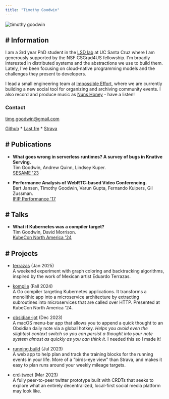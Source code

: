```yaml
---
title: "Timothy Goodwin"
---
```

![timothy goodwin](/images/timothy_goodwin-3-2.jpg)
## # Information

I am a 3rd year PhD student in the [LSD lab](https://lsd.ucsc.edu) at UC Santa Cruz where I am generously supported by the NSF CSGrad4US fellowship. I'm broadly interested in distributed systems and the abstractions we use to build them. Lately, I've been focusing on cloud-native programming models and the challenges they present to developers.

I lead a small engineering team at [Impossible Effort](https://impossible-effort.com), where we are currently building a new social tool for organizing and archiving community events. I also record and produce music as [Nuns Honey](https://nunshoney.bandcamp.com) - have a listen!

### Contact
timg.goodwin@gmail.com

[Github](https://github.com/tgoodwin) * [Last.fm](https://www.last.fm/user/timbadlose) * [Strava](https://www.strava.com/athletes/43726571)

## # Publications
- **What goes wrong in serverless runtimes? A survey of bugs in Knative Serving.**\
Tim Goodwin, Andrew Quinn, Lindsey Kuper.\
[SESAME '23](https://sesame23.github.io)

- **Performance Analysis of WebRTC-based Video Conferencing.**\
Bart Jansen, Timothy Goodwin, Varun Gupta, Fernando Kuipers, Gil Zussman.\
[IFIP Performance '17](https://dl.acm.org/toc/sigmetrics/2018/45/3)

## # Talks
- **What if Kubernetes was a compiler target?**\
Tim Goodwin, David Morrison.\
[KubeCon North America '24](https://kccncna2024.sched.com/event/1i7pc/what-if-kubernetes-was-a-compiler-target-david-morrison-applied-computing-research-labs-tim-goodwin-uc-santa-cruz)

## # Projects
- [terrazas](https://discrete.events/terrazas) (Jan 2025)\
A weekend experiment with graph coloring and backtracking algorithms, inspired by the work of Mexican artist Eduardo Terrazas.

- [kompile](https://github.com/acrlabs/kompile) (Fall 2024)\
A Go compiler targeting Kubernetes applications. It transforms a monolithic app into a microservice architecture by extracting subroutines into microservices that are called over HTTP. Presented at KubeCon North America '24.

- [obsidian-jot](https://github.com/tgoodwin/obsidian-jot) (Dec 2023)\
A macOS menu-bar app that allows you to append a quick thought to an Obsidian daily note via a global hotkey. _Helps you avoid even the slightest context switch so you can persist a thought into your note system almost as quickly as you can think it._ I needed this so I made it!

- [running.build](https://running.build) (Jul 2023)\
A web app to help plan and track the training blocks for the running events in your life. More of a "birds-eye view" than Strava, and makes it easy to plan runs around your weekly mileage targets.

- [crd-tweet](https://github.com/tgoodwin/crd-tweet) (Mar 2023)\
A fully peer-to-peer twitter prototype built with CRDTs that seeks to explore what an entirely decentralized, local-first social media platform may look like.

<!--- [Happenings](https://whatshappenings.com) (2019 - present)\-->
<!--A social tool for organizing and archiving community events.-->
<!---->
<!--- [WebRTC-Analyzer](https://github.com/tgoodwin/webRTC-analyzer) (Spring 2017)\-->
<!--A simple video chat server application instrumented to evaluate the performance of the WebRTC protocol under various network conditions.-->
<!---->
<!--- [The Netflix Stream](https://discrete.events/netflix-model) (May 2017)\-->
<!--Essay on the Netflix Stream as a media artifact that explores the connections between internet topology, streaming infrastructure, consumer subjectivity, and environmental consequence.-->
<!---->
<!--- [Blur](https://github.com/dextercallender/blur) (Dec 2016)\-->
<!--A simple, C-like programming language for fast image manipulation and ASCII art creation.-->

<!--- [my ad net](https://my-ad-net.appspot.com/) (Aug 2016)\-->
<!--A ~~live updating~~ visualization of every ad server that exchanges data with my apartment’s local area network. A reciprocal tracking of the systems that collect personal information to serve targeted advertisements. (system offline, site served statically as of 2018).-->
<!---->
<!--- [birdhouse](https://discrete.events/birdhouse/) (Apr 2016)\-->
<!--Website for the Alpha Delta Phi society's birdhouse event that was held on April 16, 2016.-->
<!---->
<!--- [what are you doing](http://tgoodwin.github.io/what-are-you-doing) (Jul 2015)\-->
<!--An instant message love journey involving you and someone else. Please use Chrome for best experience.-->
<!---->
<!--- [Went To Japan](http://tgoodwin.github.io/went-to-japan) (May 2015)\-->
<!--A photo essay and JPEG encoding experiment as my final project for the [Columbia University Japan Study Tour](https://www.college.columbia.edu/news/columbia-university-japan-study-tour-announced).-->

